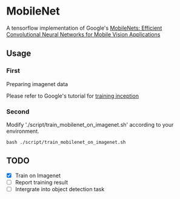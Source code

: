 # MobileNet

A tensorflow implementation of Google's [MobileNets: Efficient Convolutional Neural Networks for Mobile Vision Applications](https://arxiv.org/abs/1704.04861)

## Usage

### First

Preparing imagenet data

Please refer to Google's tutorial for [training inception](https://github.com/tensorflow/models/tree/master/inception#getting-started)

### Second

Modify './script/train_mobilenet_on_imagenet.sh' according to your environment.

```
bash ./script/train_mobilenet_on_imagenet.sh
```

## TODO
- [x] Train on Imagenet
- [ ] Report training result
- [ ] Intergrate into object detection task
